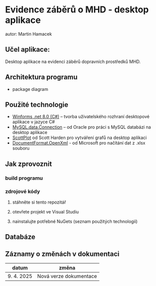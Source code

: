 # Evidence záběrů o MHD - desktop aplikace

autor: Martin Hamacek

## Učel aplikace: 
Desktop aplikace na evidenci záběrů dopravních prostředků MHD. 

## Architektura programu
- package diagram

## Použité technologie

- [Winforms .net 8.0 (C#)](https://learn.microsoft.com/en-us/dotnet/desktop/winforms/?view=netdesktop-8.0) – tvorba uživatelského rozhraní desktopové aplikace v jazyce C#
- [MySQL.data.Connection](https://www.nuget.org/packages/MySql.Data/9.1.0#show-readme-container) – od Oracle pro práci s MySQL databázi na desktop aplikace
- [ScottPlot](https://scottplot.net/) od Scott Harden pro vytváření grafů na desktop aplikaci
- [DocumentFormat.OpenXml](https://www.nuget.org/packages/documentformat.openxml) - od Microsoft pro načítání dat z .xlsx souboru

## Jak zprovoznit

### build programu

### zdrojové kódy
1. stáhněte si tento repozitář

2. otevřete projekt ve Visual Studiu

3. nainstalujte potřebné NuGets (seznam použitých technologií)
## Databáze

## Záznamy o změnách v dokumentaci
|datum|změna|
|-|-|
|9. 4. 2025|Nová verze dokumentace
